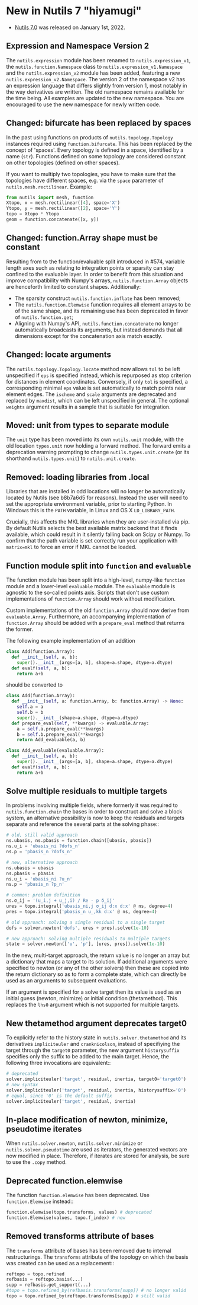 # New in Nutils 7 "hiyamugi" 

- [Nutils 7.0](https://github.com/evalf/nutils/releases/tag/v7.0) was released on January 1st, 2022.

## Expression and Namespace Version 2

The `nutils.expression` module has been renamed to `nutils.expression_v1`, the
`nutils.function.Namespace` class to `nutils.expression_v1.Namespace` and the
`nutils.expression_v2` module has been added, featuring a new
`nutils.expression_v2.Namespace`. The version 2 of the namespace v2 has an
expression language that differs slightly from version 1, most notably in the
way derivatives are written. The old namespace remains available for the time
being. All examples are updated to the new namespace. You are encouraged to use
the new namespace for newly written code.

## Changed: bifurcate has been replaced by spaces

In the past using functions on products of `nutils.topology.Topology` instances
required using `function.bifurcate`. This has been replaced by the concept of
'spaces'. Every topology is defined in a space, identified by a name (`str`).
Functions defined on some topology are considered constant on other topologies
(defined on other spaces).

If you want to multiply two topologies, you have to make sure that the
topologies have different spaces, e.g. via the `space` parameter of
`nutils.mesh.rectilinear`. Example:

```python
from nutils import mesh, function
Xtopo, x = mesh.rectilinear([4], space='X')
Ytopo, y = mesh.rectilinear([2], space='Y')
topo = Xtopo * Ytopo
geom = function.concatenate([x, y])
```

## Changed: function.Array shape must be constant

Resulting from to the function/evaluable split introduced in #574, variable
length axes such as relating to integration points or sparsity can stay
confined to the evaluable layer. In order to benefit from this situation and
improve compatibility with Numpy's arrays, `nutils.function.Array` objects are
henceforth limited to constant shapes. Additionally:

- The sparsity construct `nutils.function.inflate` has been removed;
- The `nutils.function.Elemwise` function requires all element arrays to be of
  the same shape, and its remaining use has been deprecated in favor of
  `nutils.function.get`;
- Aligning with Numpy's API, `nutils.function.concatenate` no longer
  automatically broadcasts its arguments, but instead demands that all
  dimensions except for the concatenation axis match exactly.

## Changed: locate arguments

The `nutils.topology.Topology.locate` method now allows `tol` to be left
unspecified if `eps` is specified instead, which is repurposed as stop
criterion for distances in element coordinates. Conversely, if only `tol` is
specified, a corresponding minimal `eps` value is set automatically to match
points near element edges. The `ischeme` and `scale` arguments are deprecated
and replaced by `maxdist`, which can be left unspecified in general. The
optional `weights` argument results in a sample that is suitable for
integration.

## Moved: unit from types to separate module

The `unit` type has been moved into its own `nutils.unit` module, with the old
location `types.unit` now holding a forward method. The forward emits a
deprecation warning prompting to change `nutils.types.unit.create` (or its
shorthand `nutils.types.unit`) to `nutils.unit.create`.

## Removed: loading libraries from .local

Libraries that are installed in odd locations will no longer be automatically
located by Nutils (see b8b7a6d5 for reasons). Instead the user will need to set
the appropriate environment variable, prior to starting Python. In Windows this
is the `PATH` variable, in Linux and OS X `LD_LIBRARY_PATH`.

Crucially, this affects the MKL libraries when they are user-installed via pip.
By default Nutils selects the best available matrix backend that it finds
available, which could result in it silently falling back on Scipy or Numpy. To
confirm that the path variable is set correctly run your application with
`matrix=mkl` to force an error if MKL cannot be loaded.

## Function module split into `function` and `evaluable`

The function module has been split into a high-level, numpy-like `function`
module and a lower-level `evaluable` module. The `evaluable` module is agnostic
to the so-called points axis. Scripts that don't use custom implementations of
`function.Array` should work without modification.

Custom implementations of the old `function.Array` should now derive from
`evaluable.Array`. Furthermore, an accompanying implementation of
`function.Array` should be added with a `prepare_eval` method that returns the
former.

The following example implementation of an addition

```python
class Add(function.Array):
  def __init__(self, a, b):
    super().__init__(args=[a, b], shape=a.shape, dtype=a.dtype)
  def evalf(self, a, b):
    return a+b
```

should be converted to

```python
class Add(function.Array):
  def __init__(self, a: function.Array, b: function.Array) -> None:
    self.a = a
    self.b = b
    super().__init__(shape=a.shape, dtype=a.dtype)
  def prepare_eval(self, **kwargs) -> evaluable.Array:
    a = self.a.prepare_eval(**kwargs)
    b = self.b.prepare_eval(**kwargs)
    return Add_evaluable(a, b)

class Add_evaluable(evaluable.Array):
  def __init__(self, a, b):
    super().__init__(args=[a, b], shape=a.shape, dtype=a.dtype)
  def evalf(self, a, b):
    return a+b
```

## Solve multiple residuals to multiple targets

In problems involving multiple fields, where formerly it was required to
`nutils.function.chain` the bases in order to construct and solve a block
system, an alternative possibility is now to keep the residuals and targets
separate and reference the several parts at the solving phase::

```python
# old, still valid approach
ns.ubasis, ns.pbasis = function.chain([ubasis, pbasis])
ns.u_i = 'ubasis_ni ?dofs_n'
ns.p = 'pbasis_n ?dofs_n'

# new, alternative approach
ns.ubasis = ubasis
ns.pbasis = pbasis
ns.u_i = 'ubasis_ni ?u_n'
ns.p = 'pbasis_n ?p_n'

# common: problem definition
ns.σ_ij = '(u_i,j + u_j,i) / Re - p δ_ij'
ures = topo.integral('ubasis_ni,j σ_ij d:x d:x' @ ns, degree=4)
pres = topo.integral('pbasis_n u_,kk d:x' @ ns, degree=4)

# old approach: solving a single residual to a single target
dofs = solver.newton('dofs', ures + pres).solve(1e-10)

# new approach: solving multiple residuals to multiple targets
state = solver.newton(['u', 'p'], [ures, pres]).solve(1e-10)
```

In the new, multi-target approach, the return value is no longer an array but a
dictionary that maps a target to its solution. If additional arguments were
specified to newton (or any of the other solvers) then these are copied into
the return dictionary so as to form a complete state, which can directly be
used as an arguments to subsequent evaluations.

If an argument is specified for a solve target then its value is used as an
initial guess (newton, minimize) or initial condition (thetamethod). This
replaces the `lhs0` argument which is not supported for multiple targets.

## New thetamethod argument deprecates target0

To explicitly refer to the history state in `nutils.solver.thetamethod` and its
derivatives `impliciteuler` and `cranknicolson`, instead of specifiying the
target through the `target0` parameter, the new argument `historysuffix`
specifies only the suffix to be added to the main target. Hence, the following
three invocations are equivalent::

```python
# deprecated
solver.impliciteuler('target', residual, inertia, target0='target0')
# new syntax
solver.impliciteuler('target', residual, inertia, historysuffix='0')
# equal, since '0' is the default suffix
solver.impliciteuler('target', residual, inertia)
```

## In-place modification of newton, minimize, pseudotime iterates

When `nutils.solver.newton`, `nutils.solver.minimize` or
`nutils.solver.pseudotime` are used as iterators, the generated vectors are now
modified in place. Therefore, if iterates are stored for analysis, be sure to
use the `.copy` method.

## Deprecated function.elemwise

The function `function.elemwise` has been deprecated. Use `function.Elemwise`
instead::

```python
function.elemwise(topo.transforms, values) # deprecated
function.Elemwise(values, topo.f_index) # new
```

## Removed transforms attribute of bases

The `transforms` attribute of bases has been removed due to internal
restructurings. The `transforms` attribute of the topology on which the
basis was created can be used as a replacement::

```python
reftopo = topo.refined
refbasis = reftopo.basis(...)
supp = refbasis.get_support(...)
#topo = topo.refined_by(refbasis.transforms[supp]) # no longer valid
topo = topo.refined_by(reftopo.transforms[supp]) # still valid
```
